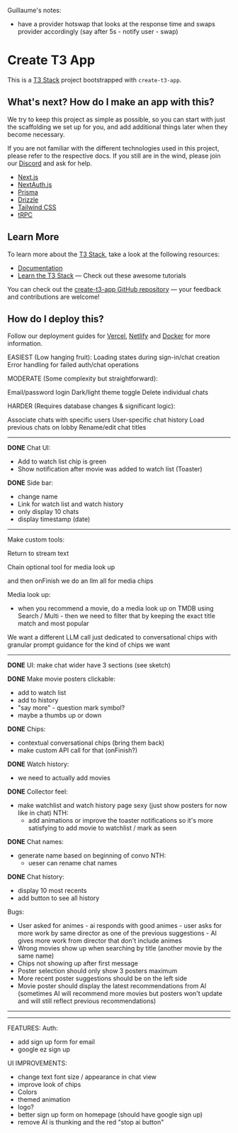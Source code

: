 Guillaume's notes:

- have a provider hotswap that looks at the response time and swaps provider accordingly (say after 5s - notify user - swap)


# Create T3 App
This is a [T3 Stack](https://create.t3.gg/) project bootstrapped with `create-t3-app`.

## What's next? How do I make an app with this?

We try to keep this project as simple as possible, so you can start with just the scaffolding we set up for you, and add additional things later when they become necessary.

If you are not familiar with the different technologies used in this project, please refer to the respective docs. If you still are in the wind, please join our [Discord](https://t3.gg/discord) and ask for help.

- [Next.js](https://nextjs.org)
- [NextAuth.js](https://next-auth.js.org)
- [Prisma](https://prisma.io)
- [Drizzle](https://orm.drizzle.team)
- [Tailwind CSS](https://tailwindcss.com)
- [tRPC](https://trpc.io)

## Learn More

To learn more about the [T3 Stack](https://create.t3.gg/), take a look at the following resources:

- [Documentation](https://create.t3.gg/)
- [Learn the T3 Stack](https://create.t3.gg/en/faq#what-learning-resources-are-currently-available) — Check out these awesome tutorials

You can check out the [create-t3-app GitHub repository](https://github.com/t3-oss/create-t3-app) — your feedback and contributions are welcome!

## How do I deploy this?

Follow our deployment guides for [Vercel](https://create.t3.gg/en/deployment/vercel), [Netlify](https://create.t3.gg/en/deployment/netlify) and [Docker](https://create.t3.gg/en/deployment/docker) for more information.


EASIEST (Low hanging fruit):
Loading states during sign-in/chat creation
Error handling for failed auth/chat operations

MODERATE (Some complexity but straightforward):

Email/password login
Dark/light theme toggle
Delete individual chats

HARDER (Requires database changes & significant logic):

Associate chats with specific users
User-specific chat history
Load previous chats on lobby
Rename/edit chat titles

____

**DONE**
Chat UI:
- Add to watch list chip is green
- Show notification after movie was added to watch list (Toaster)


**DONE** Side bar:
- change name
- Link for watch list and watch history
- only display 10 chats
- display timestamp (date)

___

Make custom tools:

Return to stream text

Chain optional tool for media look up

and then onFinish we do an llm all for media chips

Media look up:
- when you recommend a movie, do a media look up on TMDB using Search / Multi - then we need to filter that by keeping the exact title match and most popular

We want a different LLM call just dedicated to conversational chips with granular prompt guidance for the kind of chips we want

___

**DONE** UI:
make chat wider
have 3 sections (see sketch)

**DONE** Make movie posters clickable:
- add to watch list
- add to history
- "say more" - question mark symbol?
- maybe a thumbs up or down

**DONE** Chips:
- contextual conversational chips (bring them back)
- make custom API call for that (onFinish?)

**DONE** 
Watch history:
- we need to actually add movies

**DONE** 
Collector feel:
- make watchlist and watch history page sexy (just show posters for now like in chat)
    NTH:
    - add animations or improve the toaster notifications so it's more satisfying to add movie to watchlist / mark as seen

**DONE** 
Chat names:
- generate name based on beginning of convo 
    NTH:
    - ueser can rename chat names

**DONE** 
Chat history:
- display 10 most recents
- add button to see all history

Bugs:
- User asked for animes - ai responds with good animes - user asks for more work by same director as one of the previous suggestions - AI gives more work from director that don't include animes
- Wrong movies show up when searching by title (another movie by the same name)
- Chips not showing up after first message
- Poster selection should only show 3 posters maximum
- More recent poster suggestions should be on the left side
- Movie poster should display the latest recommendations from AI (sometimes AI will recommend more movies but posters won't update and will still reflect previous recommendations)



______

_____

FEATURES:
Auth:
- add sign up form for email
- google ez sign up


UI IMPROVEMENTS:
- change text font size / appearance in chat view
- improve look of chips
- Colors
- themed animation
- logo?
- better sign up form on homepage (should have google sign up)
- remove AI is thunking and the red "stop ai button"
